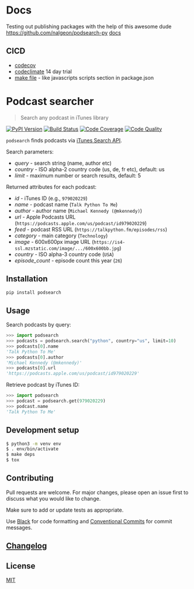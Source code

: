 # Docs

Testing out publishing packages with the help of this awesome dude https://github.com/nalgeon/podsearch-py
[docs](https://antonz.org/python-packaging/)

## CICD
- [codecov](https://codecov.io/)
- [codeclimate](https://codeclimate.com/) 14 day trial
- [make file](https://antonz.org/makefile-automation/) - like javascripts scripts section in package.json

# Podcast searcher

> Search any podcast in iTunes library

[![PyPI Version][pypi-image]][pypi-url]
[![Build Status][build-image]][build-url]
[![Code Coverage][coverage-image]][coverage-url]
[![Code Quality][quality-image]][quality-url]

`podsearch` finds podcasts via [iTunes Search API](https://developer.apple.com/library/archive/documentation/AudioVideo/Conceptual/iTuneSearchAPI/index.html).

Search parameters:

-   _query_ - search string (name, author etc)
-   _country_ - ISO alpha-2 country code (us, de, fr etc), default: us
-   _limit_ - maximum number or search results, default: 5

Returned attributes for each podcast:

-   _id_ - iTunes ID (e.g., `979020229`)
-   _name_ - podcast name (`Talk Python To Me`)
-   _author_ - author name (`Michael Kennedy (@mkennedy)`)
-   _url_ - Apple Podcasts URL (`https://podcasts.apple.com/us/podcast/id979020229`)
-   _feed_ - podcast RSS URL (`https://talkpython.fm/episodes/rss`)
-   _category_ - main category (`Technology`)
-   _image_ - 600x600px image URL (`https://is4-ssl.mzstatic.com/image/.../600x600bb.jpg`)
-   _country_ - ISO alpha-3 country code (`USA`)
-   _episode_count_ - episode count this year (`26`)

## Installation

```sh
pip install podsearch
```

## Usage

Search podcasts by query:

```python
>>> import podsearch
>>> podcasts = podsearch.search("python", country="us", limit=10)
>>> podcasts[0].name
'Talk Python To Me'
>>> podcasts[0].author
'Michael Kennedy (@mkennedy)'
>>> podcasts[0].url
'https://podcasts.apple.com/us/podcast/id979020229'
```

Retrieve podcast by iTunes ID:

```python
>>> import podsearch
>>> podcast = podsearch.get(979020229)
>>> podcast.name
'Talk Python To Me'
```

## Development setup

```sh
$ python3 -m venv env
$ . env/bin/activate
$ make deps
$ tox
```

## Contributing

Pull requests are welcome. For major changes, please open an issue first to discuss what you would like to change.

Make sure to add or update tests as appropriate.

Use [Black](https://black.readthedocs.io/en/stable/) for code formatting and [Conventional Commits](https://www.conventionalcommits.org/en/v1.0.0-beta.4/) for commit messages.

## [Changelog](CHANGELOG.md)

## License

[MIT](https://choosealicense.com/licenses/mit/)

<!-- Badges -->

[pypi-image]: https://img.shields.io/pypi/v/python_packaging_flit_wise
[pypi-url]: https://pypi.org/project/python_packaging_flit_wise/
[build-image]: https://github.com/wisemuffin/python_packaging_flit_wise/actions/workflows/build.yml/badge.svg
[build-url]: https://github.com/wisemuffin/python_packaging_flit_wise/actions/workflows/build.yml
[coverage-image]: https://codecov.io/gh/wisemuffin/python_packaging_flit_wise/branch/main/graph/badge.svg
[coverage-url]: https://codecov.io/gh/wisemuffin/python_packaging_flit_wise
[quality-image]: https://api.codeclimate.com/v1/badges/3130fa0ba3b7993fbf0a/maintainability
[quality-url]: https://codeclimate.com/github/wisemuffin/python_packaging_flit_wise